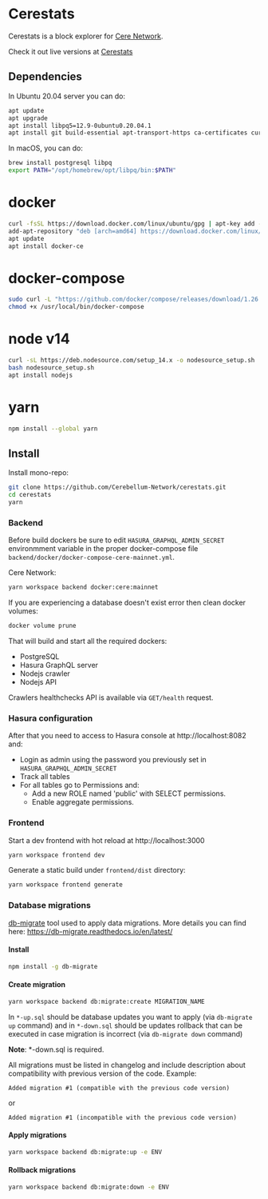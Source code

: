# Cerestats

Cerestats is a block explorer for [Cere Network](https://cere.network/).

Check it out live versions at [Cerestats](https://stats.cere.network/)

## Dependencies

In Ubuntu 20.04 server you can do:

```bash
apt update
apt upgrade
apt install libpq5=12.9-0ubuntu0.20.04.1
apt install git build-essential apt-transport-https ca-certificates curl software-properties-common libpq-dev
```

In macOS, you can do:
```bash
brew install postgresql libpq
export PATH="/opt/homebrew/opt/libpq/bin:$PATH" 
```

# docker
```bash
curl -fsSL https://download.docker.com/linux/ubuntu/gpg | apt-key add -
add-apt-repository "deb [arch=amd64] https://download.docker.com/linux/ubuntu focal stable"
apt update
apt install docker-ce
```

# docker-compose
```bash
sudo curl -L "https://github.com/docker/compose/releases/download/1.26.2/docker-compose-$(uname -s)-$(uname -m)" -o /usr/local/bin/docker-compose
chmod +x /usr/local/bin/docker-compose
```
# node v14
```bash
curl -sL https://deb.nodesource.com/setup_14.x -o nodesource_setup.sh
bash nodesource_setup.sh
apt install nodejs
```

# yarn
```bash
npm install --global yarn
```

## Install

Install mono-repo:

```bash
git clone https://github.com/Cerebellum-Network/cerestats.git
cd cerestats
yarn
```

### Backend

Before build dockers be sure to edit `HASURA_GRAPHQL_ADMIN_SECRET` environmment variable in the proper docker-compose file `backend/docker/docker-compose-cere-mainnet.yml`.

Cere Network:

```bash
yarn workspace backend docker:cere:mainnet
```

If you are experiencing a database doesn't exist error then clean docker volumes:

```bash
docker volume prune
```



That will build and start all the required dockers:

- PostgreSQL
- Hasura GraphQL server
- Nodejs crawler
- Nodejs API

Crawlers healthchecks API is available via `GET/health` request.

### Hasura configuration

After that you need to access to Hasura console at http://localhost:8082 and:

- Login as admin using the password you previously set in `HASURA_GRAPHQL_ADMIN_SECRET`
- Track all tables
- For all tables go to Permissions and:
  - Add a new ROLE named 'public' with SELECT permissions.
  - Enable aggregate permissions.


### Frontend

Start a dev frontend with hot reload at http://localhost:3000

```bash
yarn workspace frontend dev
```

Generate a static build under `frontend/dist` directory:

```bash
yarn workspace frontend generate
```

### Database migrations

[db-migrate](https://github.com/db-migrate/node-db-migrate) tool used to apply data migrations. More details you can find here: https://db-migrate.readthedocs.io/en/latest/

#### Install
```bash
npm install -g db-migrate
```

#### Create migration
```bash
yarn workspace backend db:migrate:create MIGRATION_NAME
```

In `*-up.sql` should be database updates you want to apply (via `db-migrate up` command) and in `*-down.sql` should be updates rollback that can be executed in case migration is incorrect (via `db-migrate down` command)

<strong>Note</strong>: *-down.sql is required.

All migrations must be listed in changelog and include description about compatibility with previous version of the code. Example:
```
Added migration #1 (compatible with the previous code version)
```
or
```
Added migration #1 (incompatible with the previous code version)
```

#### Apply migrations
```bash
yarn workspace backend db:migrate:up -e ENV
```

#### Rollback migrations
```bash
yarn workspace backend db:migrate:down -e ENV
```
